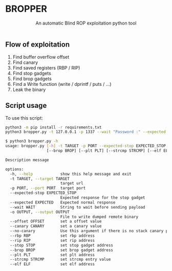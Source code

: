 # BROPPER

<p align="center">
  An automatic Blind ROP exploitation python tool
  <br>
  <br>
</p>

## Flow of exploitation

1. Find buffer overflow offset
2. Find canary
3. Find saved registers (RBP / RIP)
4. Find stop gadgets
5. Find brop gadgets
6. Find a Write function (write / dprintf / puts / ...)
7. Leak the binary

## Script usage

To use this script:

```bash
python3 -m pip install -r requirements.txt
python3 bropper.py -t 127.0.0.1 -p 1337 --wait "Password :" --expected Bad --expected-stop Welcome -o dump
```

```bash
$ python3 bropper.py -h
usage: bropper.py [-h] -t TARGET -p PORT --expected-stop EXPECTED_STOP --expected EXPECTED --wait WAIT -o OUTPUT [--offset OFFSET] [--canary CANARY] [--no-canary] [--rbp RBP] [--rip RIP] [--stop STOP]
                  [--brop BROP] [--plt PLT] [--strcmp STRCMP] [--elf ELF]

Description message

options:
  -h, --help            show this help message and exit
  -t TARGET, --target TARGET
                        target url
  -p PORT, --port PORT  target port
  --expected-stop EXPECTED_STOP
                        Expected response for the stop gadget
  --expected EXPECTED   Expected normal response
  --wait WAIT           String to wait before sending payload
  -o OUTPUT, --output OUTPUT
                        File to write dumped remote binary
  --offset OFFSET       set a offset value
  --canary CANARY       set a canary value
  --no-canary           Use this argument if there is no stack canary protection
  --rbp RBP             set rbp address
  --rip RIP             set rip address
  --stop STOP           set stop gadget address
  --brop BROP           set brop gadget address
  --plt PLT             set plt address
  --strcmp STRCMP       set strcmp entry value
  --elf ELF             set elf address
```
